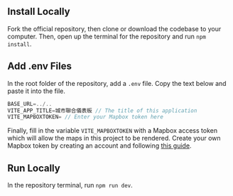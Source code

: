 ## Install Locally

Fork the official repository, then clone or download the codebase to your computer. Then, open up the terminal for the repository and run `npm install`.

## Add .env Files

In the root folder of the repository, add a `.env` file. Copy the text below and paste it into the file. 

```js
BASE_URL=../..
VITE_APP_TITLE=城市聯合儀表板 // The title of this application
VITE_MAPBOXTOKEN= // Enter your Mapbox token here
```

Finally, fill in the variable `VITE_MAPBOXTOKEN` with a Mapbox access token which will allow the maps in this project to be rendered. Create your own Mapbox token by creating an account and following [this guide](https://docs.mapbox.com/help/getting-started/access-tokens/).

## Run Locally

In the repository terminal, run `npm run dev`.